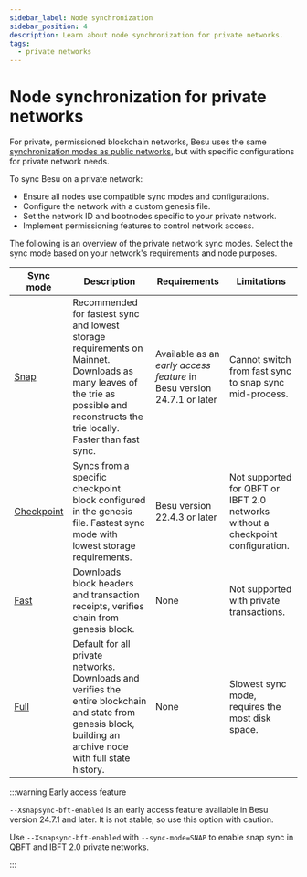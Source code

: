 ```yaml
---
sidebar_label: Node synchronization
sidebar_position: 4
description: Learn about node synchronization for private networks.
tags:
  - private networks
---
```


# Node synchronization for private networks

For private, permissioned blockchain networks, Besu uses the same [synchronization 
modes as public networks](../../public-networks/concepts/node-sync.md), but with specific configurations
for private network needs.

To sync Besu on a private network:

- Ensure all nodes use compatible sync modes and configurations.
- Configure the network with a custom genesis file.
- Set the network ID and bootnodes specific to your private network.
- Implement permissioning features to control network access.

The following is an overview of the private network sync modes.
Select the sync mode based on your network's requirements and node purposes.

| Sync mode                                                                            | Description                                                                                                                                                                         | Requirements | Limitations |
|--------------------------------------------------------------------------------------|-------------------------------------------------------------------------------------------------------------------------------------------------------------------------------------|--------------|-------------|
| [Snap](../../public-networks/concepts/node-sync.md#snap-synchronization)             | Recommended for fastest sync and lowest storage requirements on Mainnet. Downloads as many leaves of the trie as possible and reconstructs the trie locally. Faster than fast sync. | Available as an _early access feature_ in Besu version 24.7.1 or later | Cannot switch from fast sync to snap sync mid-process. |
| [Checkpoint](../../public-networks/concepts/node-sync.md#checkpoint-synchronization) | Syncs from a specific checkpoint block configured in the genesis file. Fastest sync mode with lowest storage requirements.                                                          | Besu version 22.4.3 or later | Not supported for QBFT or IBFT 2.0 networks without a checkpoint configuration. |
| [Fast](../../public-networks/concepts/node-sync.md#fast-synchronization-deprecated)             | Downloads block headers and transaction receipts, verifies chain from genesis block.                                                                                                | None | Not supported with private transactions. |
| [Full](../../public-networks/concepts/node-sync.md#full-synchronization)             | Default for all private networks. Downloads and verifies the entire blockchain and state from genesis block, building an archive node with full state history.                      | None | Slowest sync mode, requires the most disk space. |

:::warning Early access feature 

`--Xsnapsync-bft-enabled` is an early access feature available in Besu version 24.7.1 and later.
It is not stable, so use this option with caution.

Use `--Xsnapsync-bft-enabled` with `--sync-mode=SNAP` to enable snap sync in QBFT and IBFT 2.0 private networks.

:::
